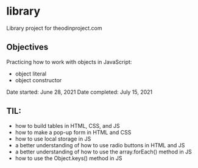 # library
Library project for theodinproject.com

## Objectives

Practicing how to work with objects in JavaScript:
- object literal
- object constructor

Date started: June 28, 2021
Date completed: July 15, 2021

## TIL:
- how to build tables in HTML, CSS, and JS
- how to make a pop-up form in HTML and CSS
- how to use local storage in JS
- a better understanding of how to use radio buttons in HTML and JS
- a better understanding of how to use the array.forEach() method in JS
- how to use the Object.keys() method in JS
